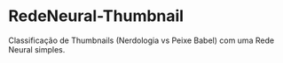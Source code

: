 # RedeNeural-Thumbnail
Classificação de Thumbnails (Nerdologia vs Peixe Babel) com uma Rede Neural simples.
